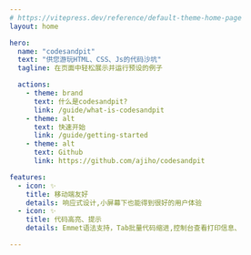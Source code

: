 ```yaml
---
# https://vitepress.dev/reference/default-theme-home-page
layout: home

hero:
  name: "codesandpit"
  text: "供您游玩HTML、CSS、Js的代码沙坑"
  tagline: 在页面中轻松展示并运行预设的例子

  actions:
    - theme: brand
      text: 什么是codesandpit?
      link: /guide/what-is-codesandpit
    - theme: alt
      text: 快速开始
      link: /guide/getting-started      
    - theme: alt
      text: Github
      link: https://github.com/ajiho/codesandpit

features:
  - icon: ✨
    title: 移动端友好
    details: 响应式设计,小屏幕下也能得到很好的用户体验
  - icon: ✨
    title: 代码高亮、提示
    details: Emmet语法支持，Tab批量代码缩进,控制台查看打印信息、 

---
```


